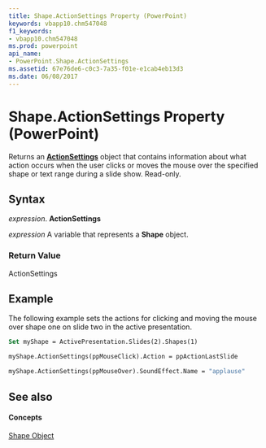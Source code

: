 ```yaml
---
title: Shape.ActionSettings Property (PowerPoint)
keywords: vbapp10.chm547048
f1_keywords:
- vbapp10.chm547048
ms.prod: powerpoint
api_name:
- PowerPoint.Shape.ActionSettings
ms.assetid: 67e76de6-c0c3-7a35-f01e-e1cab4eb13d3
ms.date: 06/08/2017
---
```



# Shape.ActionSettings Property (PowerPoint)

Returns an **[ActionSettings](actionsettings-object-powerpoint.md)** object that contains information about what action occurs when the user clicks or moves the mouse over the specified shape or text range during a slide show. Read-only.


## Syntax

 _expression_. **ActionSettings**

 _expression_ A variable that represents a **Shape** object.


### Return Value

ActionSettings


## Example

The following example sets the actions for clicking and moving the mouse over shape one on slide two in the active presentation.


```vb
Set myShape = ActivePresentation.Slides(2).Shapes(1)

myShape.ActionSettings(ppMouseClick).Action = ppActionLastSlide

myShape.ActionSettings(ppMouseOver).SoundEffect.Name = "applause"
```


## See also


#### Concepts


[Shape Object](shape-object-powerpoint.md)

